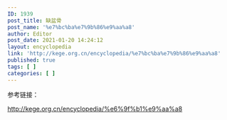 ```yaml
---
ID: 1939
post_title: 缺盆骨
post_name: '%e7%bc%ba%e7%9b%86%e9%aa%a8'
author: Editor
post_date: 2021-01-20 14:24:12
layout: encyclopedia
link: 'http://kege.org.cn/encyclopedia/%e7%bc%ba%e7%9b%86%e9%aa%a8'
published: true
tags: [ ]
categories: [ ]
---
```

参考链接：

http://kege.org.cn/encyclopedia/%e6%9f%b1%e9%aa%a8